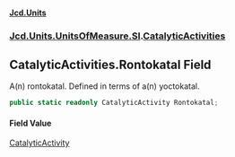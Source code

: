 #### [Jcd.Units](index.md 'index')
### [Jcd.Units.UnitsOfMeasure.SI](Jcd.Units.UnitsOfMeasure.SI.md 'Jcd.Units.UnitsOfMeasure.SI').[CatalyticActivities](CatalyticActivities.md 'Jcd.Units.UnitsOfMeasure.SI.CatalyticActivities')

## CatalyticActivities.Rontokatal Field

A(n) rontokatal. Defined in terms of a(n) yoctokatal.

```csharp
public static readonly CatalyticActivity Rontokatal;
```

#### Field Value
[CatalyticActivity](CatalyticActivity.md 'Jcd.Units.UnitTypes.CatalyticActivity')